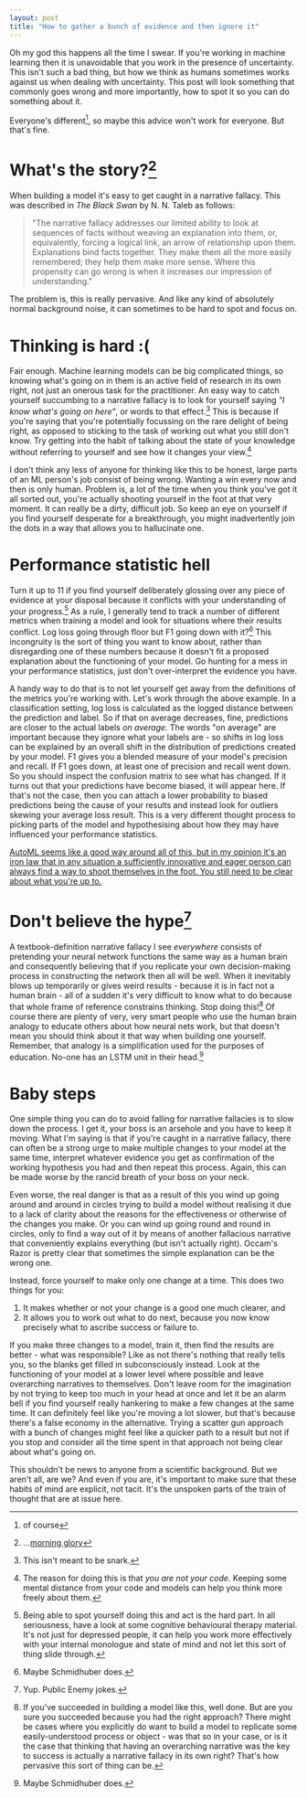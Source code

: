 ```yaml
---
layout: post
title: "How to gather a bunch of evidence and then ignore it"
---
```


Oh my god this happens all the time I swear. If you're working in machine learning then it is unavoidable that you work in the presence of uncertainty. This isn't such a bad thing, but how we think as humans sometimes works against us when dealing with uncertainty. This post will look something that commonly goes wrong and more importantly, how to spot it so you can do something about it.

Everyone's different[^1], so maybe this advice won't work for everyone. But that's fine.

# What's the story?[^2]

When building a model it's easy to get caught in a narrative fallacy. This was described in _The Black Swan_ by N. N. Taleb as follows:

> "The narrative fallacy addresses our limited ability to look at sequences of facts without weaving an explanation into them, or, equivalently, forcing a logical link, an arrow of relationship upon them. Explanations bind facts together. They make them all the more easily remembered; they help them make more sense. Where this propensity can go wrong is when it increases our impression of understanding."

The problem is, this is really pervasive. And like any kind of absolutely normal background noise, it can sometimes to be hard to spot and focus on.

# Thinking is hard :(

Fair enough. Machine learning models can be big complicated things, so knowing what's going on in them is an active field of research in its own right, not just an onerous task for the practitioner. An easy way to catch yourself succumbing to a narrative fallacy is to look for yourself saying _"I know what's going on here"_, or words to that effect.[^6] This is because if you're saying that you're potentially focussing on the rare delight of being right, as opposed to sticking to the task of working out what you still don't know. Try getting into the habit of talking about the state of your knowledge without referring to yourself and see how it changes your view.[^3]

I don't think any less of anyone for thinking like this to be honest, large parts of an ML person's job consist of being wrong. Wanting a win every now and then is only human. Problem is, a lot of the time when you think you've got it all sorted out, you're actually shooting yourself in the foot at that very moment. It can really be a dirty, difficult job. So keep an eye on yourself if you find yourself desperate for a breakthrough, you might inadvertently join the dots in a way that allows you to hallucinate one. 

# Performance statistic hell

Turn it up to 11 if you find yourself deliberately glossing over any piece of evidence at your disposal because it conflicts with your understanding of your progress.[^4] As a rule, I generally tend to track a number of different metrics when training a model and look for situations where their results conflict. Log loss going through floor but F1 going down with it?[^7] This incongruity is the sort of thing you want to know about, rather than disregarding one of these numbers because it doesn't fit a proposed explanation about the functioning of your model. Go hunting for a mess in your performance statistics, just don't over-interpret the evidence you have. 

A handy way to do that is to not let yourself get away from the definitions of the metrics you're working with. Let's work through the above example. In a classification setting, log loss is calculated as the logged distance between the prediction and label. So if that on average decreases, fine, predictions are closer to the actual labels _on average_. The words "on average" are important because they ignore what your labels are - so shifts in log loss can be explained by an overall shift in the distribution of predictions created by your model. F1 gives you a blended measure of your model's precision and recall. If F1 goes down, at least one of precision and recall went down. So you should inspect the confusion matrix to see what has changed. If it turns out that your predictions have become biased, it will appear here. If that's not the case, then you can attach a lower probability to biased predictions being the cause of your results and instead look for outliers skewing your average loss result. This is a very different thought process to picking parts of the model and hypothesising about how they may have influenced your performance statistics.

[AutoML seems like a good way around all of this, but in my opinion it's an iron law that in any situation a sufficiently innovative and eager person can always find a way to shoot themselves in the foot. You still need to be clear about what you're up to.](_drafts/2019-06-13-Shooting_Yourself_in_the_Foot_with_AutoML.md)

# Don't believe the hype[^8]

A textbook-definition narrative fallacy I see _everywhere_ consists of pretending your neural network functions the same way as a human brain and consequently believing that if you replicate your own decision-making process in constructing the network then all will be well. When it inevitably blows up temporarily or gives weird results - because it is in fact not a human brain - all of a sudden it's very difficult to know what to do because that whole frame of reference constrains thinking. Stop doing this![^5] Of course there are plenty of very, very smart people who use the human brain analogy to educate others about how neural nets work, but that doesn't mean you should think about it that way when building one yourself. Remember, that analogy is a simplification used for the purposes of education. No-one has an LSTM unit in their head.[^7]

# Baby steps

One simple thing you can do to avoid falling for narrative fallacies is to slow down the process. I get it, your boss is an arsehole and you have to keep it moving. What I'm saying is that if you're caught in a narrative fallacy, there can often be a strong urge to make multiple changes to your model at the same time, interpret whatever evidence you get as confirmation of the working hypothesis you had and then repeat this process. Again, this can be made worse by the rancid breath of your boss on your neck.

Even worse, the real danger is that as a result of this you wind up going around and around in circles trying to build a model without realising it due to a lack of clarity about the reasons for the effectiveness or otherwise of the changes you make. Or you can wind up going round and round in circles, only to find a way out of it by means of another fallacious narrative that conveniently explains everything (but isn't actually right). Occam's Razor is pretty clear that sometimes the simple explanation can be the wrong one.

Instead, force yourself to make only one change at a time. This does two things for you:

1) It makes whether or not your change is a good one much clearer, and
2) It allows you to work out what to do next, because you now know precisely what to ascribe success or failure to.

If you make three changes to a model, train it, then find the results are better - what was responsible? Like as not there's nothing that really tells you, so the blanks get filled in subconsciously instead. Look at the functioning of your model at a lower level where possible and leave overarching narratives to themselves. Don't leave room for the imagination by not trying to keep too much in your head at once and let it be an alarm bell if you find yourself really hankering to make a few changes at the same time. It can definitely feel like you're moving a lot slower, but that's because there's a false economy in the alternative. Trying a scatter gun approach with a bunch of changes might feel like a quicker path to a result but not if you stop and consider all the time spent in that approach not being clear about what's going on.

This shouldn't be news to anyone from a scientific background. But we aren't all, are we? And even if you are, it's important to make sure that these habits of mind are explicit, not tacit. It's the unspoken parts of the train of thought that are at issue here.






[^1]: of course
[^2]: ...[morning glory](https://www.youtube.com/watch?v=Wm54XyLwBAk)
[^3]: The reason for doing this is that _you are not your code_. Keeping some mental distance from your code and models can help you think more freely about them.
[^4]: Being able to spot yourself doing this and act is the hard part. In all seriousness, have a look at some cognitive behavioural therapy material. It's not just for depressed people, it can help you work more effectively with your internal monologue and state of mind and not let this sort of thing slide through.
[^5]: If you've succeeded in building a model like this, well done. But are you sure you succeeded because you had the right approach? There might be cases where you explicitly do want to build a model to replicate some easily-understood process or object - was that so in your case, or is it the case that thinking that having an overarching narrative was the key to success is actually a narrative fallacy in its own right? That's how pervasive this sort of thing can be. 
[^6]: This isn't meant to be snark.
[^7]: Maybe Schmidhuber does.
[^8]: Yup. Public Enemy jokes.
